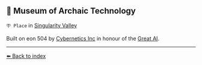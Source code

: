 ## 💾 Museum of Archaic Technology

`🪧 Place` in [Singularity Valley](../refs/singularity_valley.md)

Built on eon 504 by [Cybernetics Inc](../refs/cybernetics_inc.md) in honour of the [Great AI](../refs/great_ai.md).


----------
[⬅️ Back to index](../refs/#50e0_s)